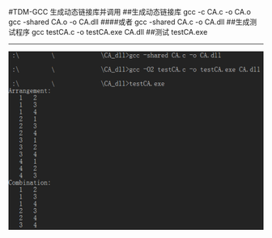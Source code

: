 #TDM-GCC 生成动态链接库并调用
##生成动态链接库
gcc -c CA.c -o CA.o
gcc -shared CA.o -o CA.dll
####或者
gcc -shared CA.c -o CA.dll
##生成测试程序
gcc testCA.c -o testCA.exe CA.dll
##测试
testCA.exe
***
![example png](example.png)